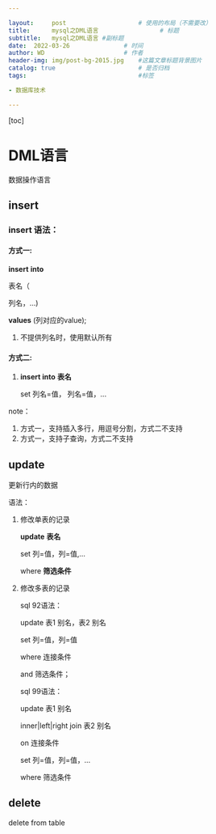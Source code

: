```yaml
---

layout:     post   				    # 使用的布局（不需要改）
title:      mysql之DML语言 				# 标题 
subtitle:   mysql之DML语言 #副标题
date:  2022-03-26 				# 时间
author: WD 						# 作者
header-img: img/post-bg-2015.jpg 	#这篇文章标题背景图片
catalog: true 						# 是否归档
tags:								#标签

- 数据库技术

---
```


[toc]

# DML语言

数据操作语言

## insert

### insert 语法：

#### 方式一:

**insert** **into** 

表名（

列名，...)

**values** (列对应的value);

1. 不提供列名时，使用默认所有

#### 方式二:

1. **insert into**  **表名**

   set 列名=值， 列名=值，...

note：

1. 方式一，支持插入多行，用逗号分割，方式二不支持
2. 方式一，支持子查询，方式二不支持

## update

更新行内的数据

语法：

1. 修改单表的记录

   **update** **表名** 

   set 列=值，列=值,...

   where **筛选条件**

2. 修改多表的记录

   sql 92语法：

   update 表1 别名，表2 别名

   set 列=值，列=值

   where 连接条件

   and 筛选条件；

   sql 99语法：

   update 表1 别名

   inner|left|right join 表2 别名

   on 连接条件

   set 列=值，列=值，...

   where 筛选条件

##  delete

delete from table